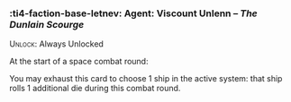 ### :ti4-faction-base-letnev: **Agent**: Viscount Unlenn – _The Dunlain Scourge_

<span style="font-variant:small-caps;">Unlock</span>: Always Unlocked

At the start of a space combat round:

You may exhaust this card to choose 1 ship in the active system: that ship rolls 1 additional die during this combat round.
